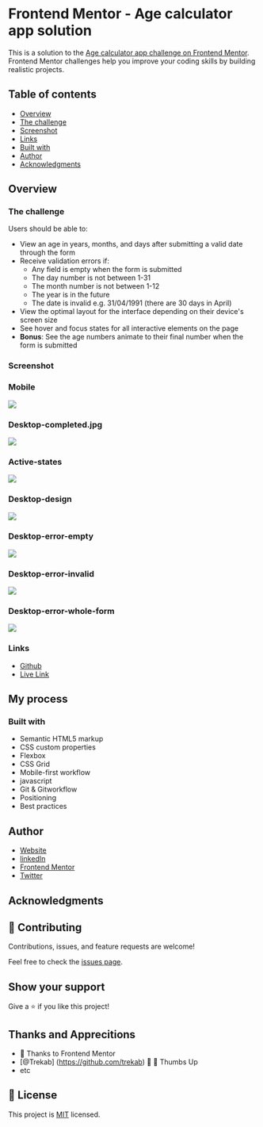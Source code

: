 # Frontend Mentor - Age calculator app solution

This is a solution to the [Age calculator app challenge on Frontend Mentor](https://www.frontendmentor.io/challenges/age-calculator-app-dF9DFFpj-Q). Frontend Mentor challenges help you improve your coding skills by building realistic projects.

## Table of contents

- [Overview](#overview)
- [The challenge](#the-challenge)
- [Screenshot](#screenshot)
- [Links](#links)
- [Built with](#built-with)
- [Author](#author)
- [Acknowledgments](#acknowledgments)

## Overview

### The challenge

Users should be able to:

- View an age in years, months, and days after submitting a valid date through the form
- Receive validation errors if:
  - Any field is empty when the form is submitted
  - The day number is not between 1-31
  - The month number is not between 1-12
  - The year is in the future
  - The date is invalid e.g. 31/04/1991 (there are 30 days in April)
- View the optimal layout for the interface depending on their device's screen size
- See hover and focus states for all interactive elements on the page
- **Bonus**: See the age numbers animate to their final number when the form is submitted

### Screenshot

### Mobile

![](./design/mobile-design.jpg)

### Desktop-completed.jpg

![](./design/desktop-completed.jpg)

### Active-states

![](./design/active-states.jpg)

### Desktop-design

![](./design/desktop-design.jpg)

### Desktop-error-empty

![](./design/desktop-error-empty.jpg)

### Desktop-error-invalid

![](./design/desktop-error-invalid.jpg)

### Desktop-error-whole-form

![](./design/desktop-error-whole-form.jpg)

### Links

- [Github](https://github.com/Have-Samuel)
- [Live Link]()

## My process

### Built with

- Semantic HTML5 markup
- CSS custom properties
- Flexbox
- CSS Grid
- Mobile-first workflow
- javascript
- Git & Gitworkflow
- Positioning
- Best practices

## Author

- [Website](https://my-portifolio-git-dev-have-samuel.vercel.app/)
- [linkedIn](https://www.linkedin.com/in/have-samuel/)
- [Frontend Mentor](https://www.frontendmentor.io/profile/Have-Samuel)
- [Twitter](https://twitter.com/samhave)

## Acknowledgments

## 🤝 Contributing

Contributions, issues, and feature requests are welcome!

Feel free to check the [issues page](https://github.com/Have-Samuel/age-Calculator-App/issues).

## Show your support

Give a ⭐️ if you like this project!

## Thanks and Apprecitions

- 🎉 Thanks to Frontend Mentor
- [@Trekab]  (<https://github.com/trekab>) 🤝 👋 Thumbs Up
- etc

## 📝 License

This project is [MIT](./MIT.md) licensed.
